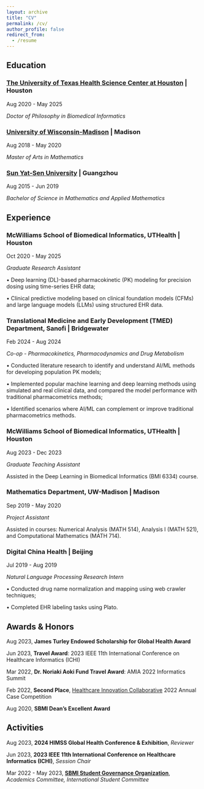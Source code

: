```yaml
---
layout: archive
title: "CV"
permalink: /cv/
author_profile: false
redirect_from:
  - /resume
---
```



## Education

### [The University of Texas Health Science Center at Houston](https://www.uth.edu/) | Houston                               

Aug 2020 - May 2025

*Doctor of Philosophy in Biomedical Informatics* 


### [University of Wisconsin-Madison](https://www.wisc.edu/) | Madison                               

Aug 2018 - May 2020

*Master of Arts in Mathematics*


### [Sun Yat-Sen University](https://www.sysu.edu.cn/sysuen/) | Guangzhou                                      

Aug 2015 - Jun 2019

*Bachelor of Science in Mathematics and Applied Mathematics*


## Experience                                  

### McWilliams School of Biomedical Informatics, UTHealth | Houston

Oct 2020 - May 2025

*Graduate Research Assistant*

• Deep learning (DL)-based pharmacokinetic (PK) modeling for precision dosing using time-series EHR data;

• Clinical predictive modeling based on clinical foundation models (CFMs) and large language models (LLMs) using structured EHR data.

### Translational Medicine and Early Development (TMED) Department, Sanofi | Bridgewater

Feb 2024 - Aug 2024

*Co-op - Pharmacokinetics, Pharmacodynamics and Drug Metabolism*

• Conducted literature research to identify and understand AI/ML methods for developing population PK models;

• Implemented popular machine learning and deep learning methods using simulated and real clinical data, and compared the model performance with traditional pharmacometrics methods;

• Identified scenarios where AI/ML can complement or improve traditional pharmacometrics methods.

### McWilliams School of Biomedical Informatics, UTHealth | Houston

Aug 2023 - Dec 2023

*Graduate Teaching Assistant*

Assisted in the Deep Learning in Biomedical Informatics (BMI 6334) course.

### Mathematics Department, UW-Madison | Madison

Sep 2019 - May 2020

*Project Assistant*

Assisted in courses: Numerical Analysis (MATH 514), Analysis I (MATH 521), and Computational Mathematics (MATH 714). 


### Digital China Health | Beijing 

Jul 2019 - Aug 2019

*Natural Language Processing Research Intern*

• Conducted drug name normalization and mapping using web crawler techniques;

• Completed EHR labeling tasks using Plato.

## Awards & Honors

Aug 2023, **James Turley Endowed Scholarship for Global Health Award**

Jun 2023, **Travel Award**: 2023 IEEE 11th International Conference on Healthcare Informatics (ICHI)

Mar 2022, **Dr. Noriaki Aoki Fund Travel Award**: AMIA 2022 Informatics Summit

Feb 2022, **Second Place**, [Healthcare Innovation Collaborative](https://texashic.wixsite.com/website/about-1) 2022 Annual Case Competition

Aug 2020, **SBMI Dean’s Excellent Award**

## Activities

Aug 2023, **2024 HIMSS Global Health Conference & Exhibition**, *Reviewer*

Jun 2023, **2023 IEEE 11th International Conference on Healthcare Informatics (ICHI)**, *Session Chair*

Mar 2022 - May 2023, **[SBMI Student Governance Organization](https://sbmi.uth.edu/current-students/sgo.htm)**, *Academics Committee, International Student Committee*
